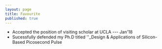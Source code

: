 ```yaml
---
layout: page
title: Favourite
published: true
---
```


- Accepted the position of visiting scholar at UCLA --- Jan'18
- Sucessfully defended my Ph.D titled ''_Design & Applications of Silicon-Based Picosecond Pulse 